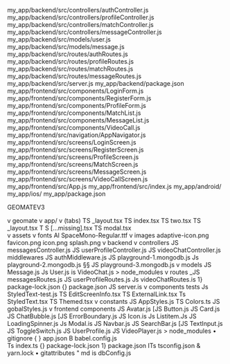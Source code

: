 my_app/backend/src/controllers/authController.js
my_app/backend/src/controllers/profileController.js
my_app/backend/src/controllers/matchController.js
my_app/backend/src/controllers/messageController.js
my_app/backend/src/models/user.js
my_app/backend/src/models/message.js
my_app/backend/src/routes/authRoutes.js
my_app/backend/src/routes/profileRoutes.js
my_app/backend/src/routes/matchRoutes.js
my_app/backend/src/routes/messageRoutes.js
my_app/backend/src/server.js
my_app/backend/package.json
my_app/frontend/src/components/LoginForm.js
my_app/frontend/src/components/RegisterForm.js
my_app/frontend/src/components/ProfileForm.js
my_app/frontend/src/components/MatchList.js
my_app/frontend/src/components/MessageList.js
my_app/frontend/src/components/VideoCall.js
my_app/frontend/src/navigation/AppNavigator.js
my_app/frontend/src/screens/LoginScreen.js
my_app/frontend/src/screens/RegisterScreen.js
my_app/frontend/src/screens/ProfileScreen.js
my_app/frontend/src/screens/MatchScreen.js
my_app/frontend/src/screens/MessageScreen.js
my_app/frontend/src/screens/VideoCallScreen.js
my_app/frontend/src/App.js
my_app/frontend/src/index.js
my_app/android/
my_app/ios/
my_app/package.json

GEOMATEV3

v geomate
v       app/
v           (tabs)
                TS _layout.tsx
                TS index.tsx
                TS two.tsx
                TS _layout.tsx
                T  S […missing].tsx
                TS modal.tsx    
            v assets
v                fonts 
                    Al SpaceMono-Regular.ttf
v                images
                    adaptive-icon.png
                    favicon.png
                    icon.png
                    splash.png
            v backend
                v controllers 
                    JS messagesController.js
                    JS userProfileController.js
                    JS videoChatController.js
                middlewares
                    JS authMiddleware.js
                    JS playground-1.mongodb.js
                    Js playground-2.mongodb.js
§§                  JS playground-3.mongodb.js
                v models
                    JS Message.js
                    Js User.js
                    is VideoChat.js
                > node_modules
                v routes
                    _JS messagesRoutes.js
                    JS userProfileRoutes.js
                    Js videoChatRoutes.is
                1} package-lock.json
                {} package.json
                JS server.is
            v components
                tests
                Js StyledText-test.js
                TS EditScreenInfo.tsx
                TS ExternalLink.tsx
                Ts StyledText.tsx
                TS Themed.tsx
            v constants
                JS AppStyles.js
                TS Colors.ts
                JS gobalStyles.js
            v frontend 
                components
                    JS Avatar.js
                    [JS Button.js
                    JS Card.js
                    JS ChatBubble.js
                    [JS ErrorBoundary.js
                    JS Icon.is
                    Js Listitem.Js
                    JS LoadingSpinner.js
                    Js Modal.is
                    JS Navbar.js
                    JS SearchBar.js
                    [JS TextInput.js
                    JS ToggleSwitch.js
                    JS UserProfile.js
                    JS VideoPlayer.js
        > node_modules
        • gitignore
        {  } app.json
        B babel.config.js   
        Ts index.ts
        {} package-lock.json
        1} package.json
        ITs tsconfig.json
        & yarn.lock
        • gitattributes
        " md
        is dbConfig.js